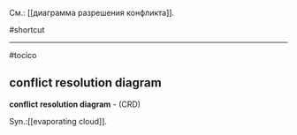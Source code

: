 См.: [[диаграмма разрешения конфликта]].

#shortcut




<hr/>

#tocico

## conflict resolution diagram

<b>conflict resolution diagram</b> - (CRD)


Syn.:[[evaporating cloud]].
 


